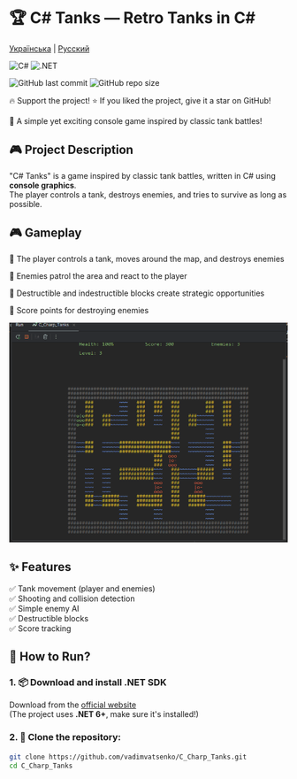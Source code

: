 # 🏆 C# Tanks — Retro Tanks in C#

[Українська](README_UA.md) | [Русский](README_RUS.md)

![C#](https://img.shields.io/badge/C%23-239120?style=for-the-badge&logo=c-sharp&logoColor=white)
![.NET](https://img.shields.io/badge/.NET-512BD4?style=for-the-badge&logo=dotnet&logoColor=white)

![GitHub last commit](https://img.shields.io/github/last-commit/vadimvatsenko/C_Charp_Tanks)
![GitHub repo size](https://img.shields.io/github/repo-size/vadimvatsenko/C_Charp_Tanks)

🔥 Support the project!
⭐ If you liked the project, give it a star on GitHub!

🚀 A simple yet exciting console game inspired by classic tank battles!

## 🎮 Project Description
"C# Tanks" is a game inspired by classic tank battles, written in C# using **console graphics**.  
The player controls a tank, destroys enemies, and tries to survive as long as possible.

## 🎮 Gameplay
<p>🔸 The player controls a tank, moves around the map, and destroys enemies <p>
<p>🔸 Enemies patrol the area and react to the player <p>
<p>🔸 Destructible and indestructible blocks create strategic opportunities <p>
<p>🔸 Score points for destroying enemies <p>

![Gameplay Screenshot](Gifs/Tanks.gif) 

## ✨ Features
✅ Tank movement (player and enemies)  
✅ Shooting and collision detection  
✅ Simple enemy AI  
✅ Destructible blocks  
✅ Score tracking  

## 🚀 How to Run?
### 1. 📦 Download and install .NET SDK  
Download from the [official website](https://dotnet.microsoft.com/en-us/download)  
(The project uses **.NET 6+**, make sure it's installed!)

### 2. 📂 Clone the repository:
```sh
git clone https://github.com/vadimvatsenko/C_Charp_Tanks.git
cd C_Charp_Tanks
